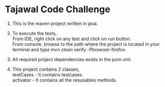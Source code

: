 # Tajawal Code Challenge

1. This is the maven project written in java.
 
2. To execute the tests,</BR>
	From IDE, right click on any test and click on run button.</BR>
	From console, browse to the path where the project is located in your terminal and type mvn clean verify -Pbrowser-firefox. 

3. All required project dependencies exists in the pom.xml. 

4. This project contains 2 classes,</BR>
	testCases - It contains testcases.</BR>
	activator - It contains all the resusables methods.

